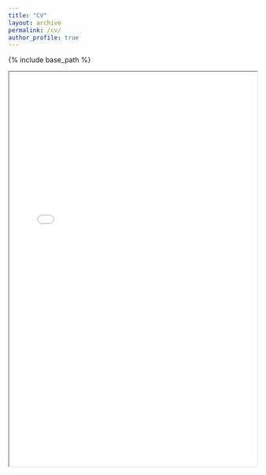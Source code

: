 ```yaml
---
title: "CV"
layout: archive
permalink: /cv/
author_profile: true
---
```


{% include base_path %}

<iframe src="/files/CV.pdf" width="100%" height="800px"></iframe>

